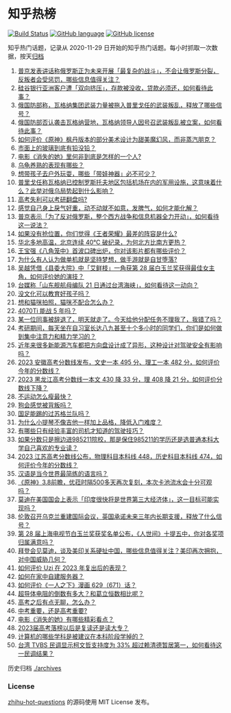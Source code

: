 # 知乎热榜
[![Build Status](https://github.com/ToWeLong/zhihu-hot-questions/workflows/CI/badge.svg)](https://github.com/ToWeLong/zhihu-hot-questions/actions)
[![GitHub language](https://img.shields.io/badge/language-golang-orange.svg)](https://golang.org/)
[![GitHub license](https://img.shields.io/github/license/ToWeLong/zhihu-hot-questions)](https://github.com/ToWeLong/zhihu-hot-questions/blob/main/LICENSE)

知乎热门话题，记录从 2020-11-29 日开始的知乎热门话题。每小时抓取一次数据，按天[归档](./archives)

<!-- BEGIN -->

1. [普京发表讲话称俄罗斯正为未来开展「最复杂的战斗」，不会让俄罗斯分裂，反叛者会受惩罚，哪些信息值得关注？](https://www.zhihu.com/question/608260419)
1. [硅谷银行亚洲客户遭「双向挤压」，存款被没收，贷款必须还，如何看待此事？](https://www.zhihu.com/question/607811714)
1. [俄国防部称，瓦格纳集团武装力量被拖入普里戈任的武装叛乱，释放了哪些信号？](https://www.zhihu.com/question/608259505)
1. [俄国防部否认袭击瓦格纳营地，瓦格纳领导人因号召武装叛乱被立案，如何看待此事？](https://www.zhihu.com/question/608218892)
1. [如何评价《原神》枫丹版本的部分美术设计为甜美魔幻风，而非蒸汽朋克？](https://www.zhihu.com/question/608230338)
1. [市面上的玻璃到底有铅没铅？](https://www.zhihu.com/question/606342982)
1. [电影《消失的她》里何非到底是怎样的一个人?](https://www.zhihu.com/question/607967579)
1. [乌龟养熟的表现有哪些？](https://www.zhihu.com/question/597512707)
1. [想带孩子去户外玩耍，哪些「带娃神器」必不可少？](https://www.zhihu.com/question/606792842)
1. [普里戈任称瓦格纳已控制罗斯托夫地区包括机场在内的军用设施，这意味着什么？此举对俄乌局势起到什么影响？](https://www.zhihu.com/question/608251555)
1. [高考失利可以考研翻盘吗?](https://www.zhihu.com/question/608117599)
1. [感觉自己身上戾气好重，动不动就不如意，发脾气，如何才能化解？](https://www.zhihu.com/question/403163773)
1. [普京表示「为了反对俄罗斯，整个西方战争和信息机器全力开动」，如何看待这一说法？](https://www.zhihu.com/question/608268319)
1. [如果没有抢位置，你们觉得《王者荣耀》最差的阵容是什么?](https://www.zhihu.com/question/435116824)
1. [华北多地高温，北京连续 40℃ 破纪录，为何北方比南方更热？](https://www.zhihu.com/question/608255644)
1. [王宝强《八角笼中》首波口碑出炉，你对该影片都有哪些评价？](https://www.zhihu.com/question/607157396)
1. [为什么有人认为做单机就是坚持梦想，做手游就是自甘堕落?](https://www.zhihu.com/question/607685693)
1. [吴越凭借《县委大院》中「艾鲜枝」一角获第 28 届白玉兰奖获得最佳女主角，如何评价她的演技？](https://www.zhihu.com/question/608163030)
1. [台媒称「山东舰航母编队 21 日通过台湾海峡」，如何看待这一动向？](https://www.zhihu.com/question/607809103)
1. [没文化可以教育好孩子吗？](https://www.zhihu.com/question/606881570)
1. [想和猫咪拍照，猫咪不配合怎么办？](https://www.zhihu.com/question/421786821)
1. [4070Ti 能战 5 年吗？](https://www.zhihu.com/question/599118671)
1. [某一位同事被辞退了，明天就走了。今天给他分配任务不理我了，我错了吗？](https://www.zhihu.com/question/607636838)
1. [考研期间，每天坐在自习室长达八九甚至十个多小时的同学们，你们是如何做到集中注意力和精力学习的？](https://www.zhihu.com/question/58537581)
1. [近年来很多新能源汽车都把方向盘设计成了异形，这种设计对驾驶安全有影响吗？](https://www.zhihu.com/question/607651537)
1. [2023 安徽高考分数线发布，文史一本 495 分、理工一本 482 分，如何评价今年的分数线？](https://www.zhihu.com/question/607974413)
1. [2023 黑龙江高考分数线一本文 430 降 33 分，理 408 降 21 分，如何评价分数线下降？](https://www.zhihu.com/question/607974400)
1. [不运动怎么瘦最快？](https://www.zhihu.com/question/606030526)
1. [狗会感觉被背叛吗？](https://www.zhihu.com/question/34184077)
1. [国足能踢的过苏格兰队吗？](https://www.zhihu.com/question/607586680)
1. [为什么小提琴不像吉他一样加上品格，降低入门难度？](https://www.zhihu.com/question/308921367)
1. [有哪些只有经验丰富的司机才知道的驾驶技巧？](https://www.zhihu.com/question/40494621)
1. [如果分数只是擦边进985211院校，那是保住985211的学历还是选普通本科大学自己喜欢的专业读？](https://www.zhihu.com/question/606739185)
1. [2023 江苏高考分数线公布，物理科目本科线 448，历史科目本科线 474，如何评价今年的分数线？](https://www.zhihu.com/question/607974405)
1. [汉语是当今世界最简练的语言吗？](https://www.zhihu.com/question/66497764)
1. [《原神》3.8前瞻，优菈时隔500多天再次复刻，本次卡池流水会十分可观吗？](https://www.zhihu.com/question/608180664)
1. [莫迪在美国国会上表示「印度很快将是世界第三大经济体」，这一目标可能实现吗？](https://www.zhihu.com/question/608151767)
1. [伦敦召开乌克兰重建国际会议，英国承诺未来三年内长期支援，释放了什么信号？](https://www.zhihu.com/question/607977808)
1. [第 28 届上海电视节白玉兰奖获奖名单公布，《人世间》十提五中，你对各奖项归属满意吗？](https://www.zhihu.com/question/608153759)
1. [拜登会见莫迪，谈及美印关系硬扯中国，哪些信息值得关注？美印再次拥抱，对中国威胁几何？](https://www.zhihu.com/question/608121348)
1. [如何评价 Uzi 在 2023 年复出后的表现？](https://www.zhihu.com/question/608011699)
1. [如何在家中自建服务器？](https://www.zhihu.com/question/485434076)
1. [如何评价《一人之下》漫画 629（671）话？](https://www.zhihu.com/question/608057544)
1. [超导体电阻的倒数有多大？和葛立恒数相比呢？](https://www.zhihu.com/question/579943470)
1. [高考之后有点无聊，怎么办？](https://www.zhihu.com/question/607362465)
1. [中考重要，还是高考重要?](https://www.zhihu.com/question/606716930)
1. [电影《消失的她》有哪些精彩看点？](https://www.zhihu.com/question/604320266)
1. [2023届高考落榜以后是复读还是读大专？](https://www.zhihu.com/question/608019079)
1. [计算机的哪些学科是被建议在本科阶段学掉的？](https://www.zhihu.com/question/595969891)
1. [台湾 TVBS 民调显示柯文哲支持度为 33% 超过赖清德暂居第一，如何看待这一民调结果？](https://www.zhihu.com/question/607639573)

<!-- END -->

历史归档 [./archives](./archives)


### License
[zhihu-hot-questions](https://github.com/towelong/zhihu-hot-questions) 的源码使用 MIT License 发布。